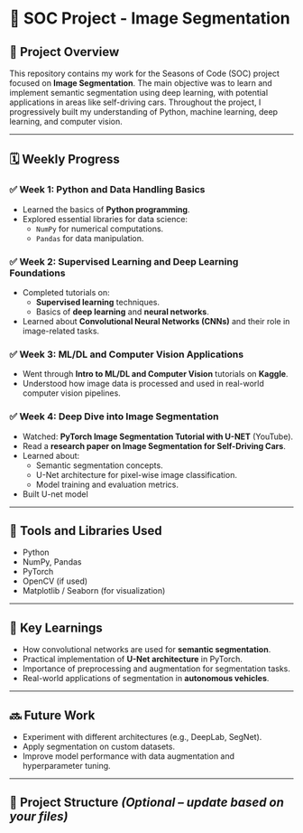 # 🧠 SOC Project - Image Segmentation

## 📌 Project Overview

This repository contains my work for the Seasons of Code (SOC) project focused on **Image Segmentation**. The main objective was to learn and implement semantic segmentation using deep learning, with potential applications in areas like self-driving cars. Throughout the project, I progressively built my understanding of Python, machine learning, deep learning, and computer vision.

---

## 🗓️ Weekly Progress

### ✅ Week 1: Python and Data Handling Basics
- Learned the basics of **Python programming**.
- Explored essential libraries for data science:
  - `NumPy` for numerical computations.
  - `Pandas` for data manipulation.

### ✅ Week 2: Supervised Learning and Deep Learning Foundations
- Completed tutorials on:
  - **Supervised learning** techniques.
  - Basics of **deep learning** and **neural networks**.
- Learned about **Convolutional Neural Networks (CNNs)** and their role in image-related tasks.

### ✅ Week 3: ML/DL and Computer Vision Applications
- Went through **Intro to ML/DL and Computer Vision** tutorials on **Kaggle**.
- Understood how image data is processed and used in real-world computer vision pipelines.

### ✅ Week 4: Deep Dive into Image Segmentation
- Watched: **PyTorch Image Segmentation Tutorial with U-NET** (YouTube).
- Read a **research paper on Image Segmentation for Self-Driving Cars**.
- Learned about:
  - Semantic segmentation concepts.
  - U-Net architecture for pixel-wise image classification.
  - Model training and evaluation metrics.
- Built U-net model
---

## 🧪 Tools and Libraries Used

- Python
- NumPy, Pandas
- PyTorch
- OpenCV (if used)
- Matplotlib / Seaborn (for visualization)

---

## 🎯 Key Learnings

- How convolutional networks are used for **semantic segmentation**.
- Practical implementation of **U-Net architecture** in PyTorch.
- Importance of preprocessing and augmentation for segmentation tasks.
- Real-world applications of segmentation in **autonomous vehicles**.

---

## 🔜 Future Work

- Experiment with different architectures (e.g., DeepLab, SegNet).
- Apply segmentation on custom datasets.
- Improve model performance with data augmentation and hyperparameter tuning.

---

## 📂 Project Structure *(Optional – update based on your files)*

